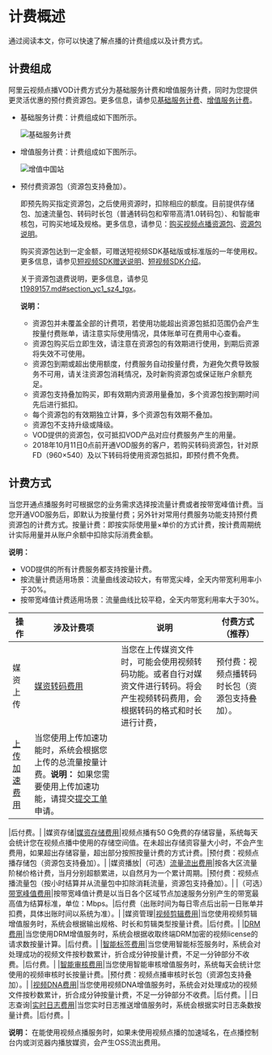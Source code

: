 # 计费概述

通过阅读本文，你可以快速了解点播的计费组成以及计费方式。

## 计费组成

阿里云视频点播VOD计费方式分为基础服务计费和增值服务计费，同时为您提供更灵活优惠的预付费资源包。更多信息，请参见[基础服务计费](/cn.zh-CN/产品定价/计费概述/按量计费.md)、[增值服务计费](/cn.zh-CN/产品定价/计费概述/其他增值费.md)。

-   基础服务计费：计费组成如下图所示。

    ![基础服务计费](https://static-aliyun-doc.oss-accelerate.aliyuncs.com/assets/img/zh-CN/9955912261/p275461.png)

-   增值服务计费：计费组成如下图所示。

    ![增值中国站](https://static-aliyun-doc.oss-accelerate.aliyuncs.com/assets/img/zh-CN/9955912261/p278311.png)

-   预付费资源包（资源包支持叠加）。

    即预先购买指定资源包，之后使用资源时，扣除相应的额度。目前提供存储包、加速流量包、转码时长包（普通转码包和窄带高清1.0转码包）、和智能审核包，可购买地域及规格。更多信息，请参见：[购买视频点播资源包](https://common-buy.aliyun.com/?&&commodityCode=vodflowbag#/buy)、[资源包说明](/cn.zh-CN/产品定价/计费概述/资源包说明.md)。

    购买资源包达到一定金额，可赠送短视频SDK基础版或标准版的一年使用权。更多信息，请参见[短视频SDK赠送说明](/cn.zh-CN/短视频SDK/产品介绍.md)、[短视频SDK介绍](https://promotion.aliyun.com/ntms/act/shortvideo.html)。

    关于资源包退费说明，更多信息，请参见[t1989157.md\#section\_yc1\_sz4\_tgx](/cn.zh-CN/产品定价/退费说明.md)。

    **说明：**

    -   资源包并未覆盖全部的计费项，若使用功能超出资源包抵扣范围仍会产生按量付费账单，请注意实际使用情况，具体账单可在费用中心查看。
    -   资源包购买后立即生效，请注意在资源包的有效期进行使用，到期后资源将失效不可使用。
    -   资源包到期或超出使用额度，付费服务自动按量付费，为避免欠费导致服务不可用，请关注资源包消耗情况，及时新购资源包或保证账户余额充足。
    -   资源包支持叠加购买，即有效期内资源用量叠加，多个资源包按到期时间先后进行抵扣。
    -   每个资源包的有效期独立计算，多个资源包有效期不叠加。
    -   资源包不支持升级或降级。
    -   VOD提供的资源包，仅可抵扣VOD产品对应付费服务产生的用量。
    -   2018年10月11日0点前开通VOD服务的客户，若购买转码资源包，针对原FD（960×540）及以下转码将使用资源包抵扣，即预付费不免费。

## 计费方式

当您开通点播服务时可根据您的业务需求选择按流量计费或者按带宽峰值计费。当您开通VOD服务后，即默认为按量付费；另外针对常用付费服务功能支持预付费资源包的计费方式。按量计费：即按实际使用量×单价的方式计费，按计费周期统计实际用量并从账户余额中扣除实际消费金额。

**说明：**

-   VOD提供的所有计费服务都支持按量计费。
-   按流量计费适用场景：流量曲线波动较大，有带宽尖峰，全天内带宽利用率小于30%。
-   按带宽峰值计费适用场景：流量曲线比较平稳，全天内带宽利用率大于30%。

|操作|涉及计费项|说明|付费方式（推荐）|
|--|-----|--|--------|
|媒资上传|[媒资转码费用](/cn.zh-CN/产品定价/计费概述/按量计费.mdsection_xfl_cbe_pze)|当您在上传媒资文件时，可能会使用视频转码功能。或者自行对媒资文件进行转码。将会产生视频转码费用，会根据转码的格式和时长进行计费，|预付费：视频点播转码时长包（资源包支持叠加）。|
|[上传加速费用](/cn.zh-CN/产品定价/计费概述/其他增值费.md)|当您使用上传加速功能时，系统会根据您上传的总流量按量计费。**说明：** 如果您需要使用上传加速功能，请提交[提交工单](https://selfservice.console.aliyun.com/ticket/createIndex)申请。

|后付费。|
|媒资存储|[媒资存储费用](/cn.zh-CN/产品定价/计费概述/按量计费.mdsection_n7g_rcw_3jm)|视频点播有50 G免费的存储容量，系统每天会统计您在视频点播中使用的存储空间值。在未超出存储资容量大小时，不会产生费用，如果超出存储容量，超出部分按照按量计费的方式计费。|预付费：视频点播存储包（资源包支持叠加）。|
|媒资播放|（可选）[流量流出费用](/cn.zh-CN/产品定价/计费概述/按量计费.mdsection_e72_lq8_rme)|按各大区流量阶梯价格计费，当月分别超额累进，以自然月为一个累计周期。|预付费：视频点播流量包（按小时结算并从流量包中扣除消耗流量，资源包支持叠加）。|
|（可选）[带宽峰值费用](/cn.zh-CN/产品定价/计费概述/按量计费.mdsection_pgz_mab_t9o)|按带宽峰值计费是以当日各个区域节点加速服务分别产生的带宽最高值为结算标准，单位：Mbps。|后付费（出账时间为每日零点后出前一日账单并扣费，具体出账时间以系统为准）。|
|媒资管理|[视频剪辑费用](/cn.zh-CN/产品定价/计费概述/其他增值费.md)|当您使用视频剪辑增值服务时，系统会根据输出规格、时长和剪辑类型按量计费。|后付费。|
|[DRM费用](/cn.zh-CN/产品定价/计费概述/其他增值费.mdsection_2w1_qnh_6ny)|当您使用DRM增值服务时，系统会根据收取终端DRM加密的视频license的请求数按量计算。|后付费。|
|[智能标签费用](/cn.zh-CN/产品定价/计费概述/其他增值费.md)|当您使用智能标签服务时，系统会对处理成功的视频文件按秒数累计，折合成分钟按量计费，不足一分钟部分不收费。|后付费。|
|[智能审核费用](/cn.zh-CN/产品定价/计费概述/其他增值费.mdsection_oq8_upu_3jw)|当您使用智能审核增值服务时，系统每天会统计您使用的视频审核时长按量计费。|预付费：视频点播审核时长包（资源包支持叠加）。|
|[视频DNA费用](/cn.zh-CN/产品定价/计费概述/其他增值费.md)|当您使用视频DNA增值服务时，系统会对处理成功的视频文件按秒数累计，折合成分钟按量计费，不足一分钟部分不收费。|后付费。|
|日志查询|[实时日志费用](/cn.zh-CN/产品定价/计费概述/其他增值费.mdsection_9i7_tly_v7w)|当您实时日志推送增值服务时，系统会根据实时日志条数按量计费。|后付费。|

**说明：** 在能使用视频点播服务时，如果未使用视频点播的加速域名，在点播控制台内或浏览器内播放媒资，会产生OSS流出费用。

